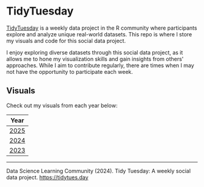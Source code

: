 # TidyTuesday

[TidyTuesday](https://tidytues.day) is a weekly data project in the R community where participants explore and analyze unique real-world datasets. This repo is where I store my visuals and code for this social data project.

I enjoy exploring diverse datasets through this social data project, as it allows me to hone my visualization skills and gain insights from others' approaches. While I aim to contribute regularly, there are times when I may not have the opportunity to participate each week.

## Visuals

Check out my visuals from each year below:

| Year                   |
|------------------------|
| [2025](2025/README.md) |
| [2024](2024/README.md) |
| [2023](2023/README.md) |

------------------------------------------------------------------------

Data Science Learning Community (2024). Tidy Tuesday: A weekly social data project. <https://tidytues.day>